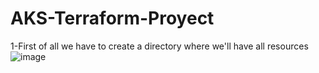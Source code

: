 # AKS-Terraform-Proyect
1-First of all we have to create a directory where we'll have all resources
![image](https://github.com/JooeeL98/AKS-Terraform-Proyect/assets/145325906/d163e4d3-7ce2-4d02-8c8d-255640c09a4d)
